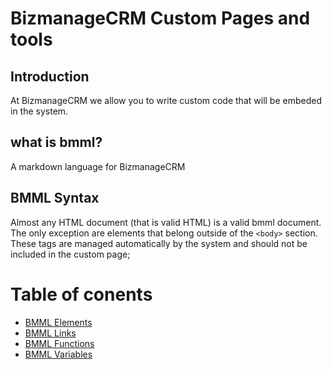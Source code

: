 # BizmanageCRM Custom Pages and tools

## Introduction

At BizmanageCRM we allow you to write custom code that will be embeded in the system. 

## what is bmml?
A markdown language for BizmanageCRM



## BMML Syntax

Almost any HTML document (that is valid HTML) is a valid bmml document. The only exception are elements that belong outside of the `<body>` section. These tags are managed automatically by the system and should not be included in the custom page;


# Table of conents

- [BMML Elements](https://github.com/bizmanagrcrm/bmml/blob/main/elements/README.md)
- [BMML Links](https://github.com/bizmanagrcrm/bmml/blob/main/urls/README.md)
- [BMML Functions](https://github.com/bizmanagrcrm/bmml/blob/main/functions/README.md)
- [BMML Variables](https://github.com/bizmanagrcrm/bmml/blob/main/variables/README.md)